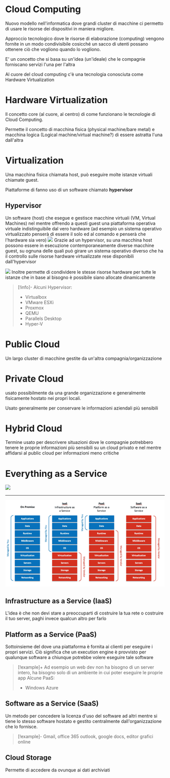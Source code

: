 
# Cloud Computing
Nuovo modello nell'informatica dove grandi cluster di macchine ci permetto di usare le risorse dei dispositivi in maniera migliore.

Approccio tecnologico dove le risorse di elaborazione (computing) vengono fornite in un modo condivisibile cosicché un sacco di utenti possano ottenere ciò che vogliono quando lo vogliono.

E' un concetto che si basa su un'idea (un'ideale) che le compagnie forniscano servizi l'una per l'altra

Al cuore del cloud computing c'è una tecnologia conosciuta come Hardware Virtualization

# Hardware Virtualization
Il concetto core (al cuore, al centro) di come funzionano le tecnologie di Cloud Computing.

Permette il concetto di macchina fisica (physical machine/bare metal) e macchina logica (Logical machine/virtual machine?) di essere astratta l'una dall'altra

# Virtualization
Una macchina fisica chiamata host, può eseguire molte istanze virtuali chiamate guest.

Piattaforme di [](Studio/It%20Support/Bits%20and%20Bytes%20of%20Networking/Cloud.md#Hardware%20Virtualization%7Cvirtualizzazione%20hardware) fanno uso di un software chiamato **hypervisor**

## Hypervisor
Un software (host) che esegue e gestisce macchine virtuali (VM, Virtual Machines) nel mentre offrendo a questi guest una piattaforma operativa virtuale indistinguibile dal vero hardware (ad esempio un sistema operativo virtualizzato penserà di essere il solo ed al comando e penserà che l'hardware sia vero)
![](https://i.imgur.com/l15lNCz.png)
Grazie ad un hypervisor, su una macchina host possono essere in esecuzione contemporaneamente diverse macchine guest, su ognuna delle quali può girare un sistema operativo diverso che ha il controllo sulle risorse hardware virtualizzate rese disponibili dall'hypervisor

![](https://i.imgur.com/dFXKQOn.jpg)
Inoltre permette di condividere le stesse risorse hardware per tutte le istanze che in base al bisogno è possibile siano allocate dinamicamente
>[!info]-
>Alcuni Hypervisor:
>- Virtualbox
>- VMware ESXi
>- Proxmox
>- QEMU
>- Parallels Desktop 
>- Hyper-V

# Public Cloud
Un largo cluster di macchine gestite da un'altra compagnia/organizzazione

# Private Cloud
usato possibilmente da una grande organizzazione e generalmente fisicamente hostato nei propri locali.

Usato generalmente per conservare le informazioni aziendali più sensibili

# Hybrid Cloud
Termine usato per descrivere situazioni dove le compagnie potrebbero tenere le proprie informazioni più sensibili su un cloud privato e nel mentre affidarsi al public cloud per informazioni meno critiche

# Everything as a Service
![](https://i.imgur.com/ju6W15Z.jpg)

---

![infrastructure-as-a-service-iaas-800x435-1 1](Studio/Materiali/infrastructure-as-a-service-iaas-800x435-1%201.webp)
## Infrastructure as a Service (IaaS)
L'idea è che non devi stare a preoccuparti di costruire la tua rete o costruire il tuo server, paghi invece qualcun altro per farlo

## Platform as a Service (PaaS)
Sottoinsieme del [](Studio/It%20Support/Bits%20and%20Bytes%20of%20Networking/Cloud.md#Cloud%20Computing%7Ccloud%20computing) dove una piattaforma è fornita ai clienti per eseguire i propri servizi. Ciò significa che un execution engine è provvisto per qualunque software a chiunque potrebbe volere eseguire tale software

>[!example]+
>Ad esempio un web dev non ha bisogno di un server intero, ha bisogno solo di un ambiente in cui poter eseguire le proprie app
>Alcune PaaS:
>- Windows Azure

## Software as a Service (SaaS)
Un metodo per concedere la licenza d'uso del software ad altri mentre si tiene lo stesso software hostato e gestito centralmente dall'organizzazione che lo fornisce.

>[!example]-
>Gmail, office 365 outlook, google docs, editor grafici online

## Cloud Storage
Permette di accedere da ovunque ai dati archiviati



